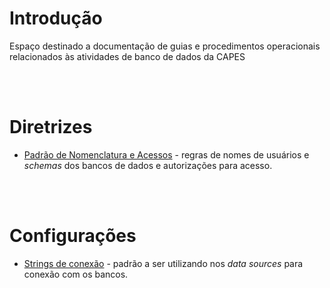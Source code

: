 # Introdução

Espaço destinado a documentação de guias e procedimentos operacionais
relacionados às atividades de banco de dados da CAPES

<br><br>

# Diretrizes
- [Padrão de Nomenclatura e Acessos](./norma-de-uso/nomemclaturas-acesso.md) - regras de nomes de usuários e *schemas* dos bancos de dados e autorizações para acesso.

<br><br>

# Configurações
- [Strings de conexão](configuracoes/strings-de-conexao.md) - padrão a ser utilizando nos *data sources* para conexão com os bancos.